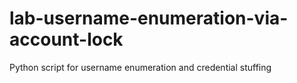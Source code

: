 # lab-username-enumeration-via-account-lock
Python script for username enumeration and credential stuffing
